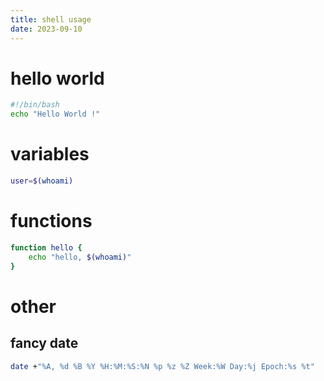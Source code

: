 ```yaml
---
title: shell usage
date: 2023-09-10
---
```

# hello world
```bash
#!/bin/bash
echo "Hello World !"
```
# variables
```bash
user=$(whoami)
```
# functions
```bash
function hello {
    echo "hello, $(whoami)"
}
```
# other
## fancy date
```bash
date +"%A, %d %B %Y %H:%M:%S:%N %p %z %Z Week:%W Day:%j Epoch:%s %t"
```